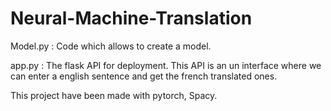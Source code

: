 # Neural-Machine-Translation

Model.py : Code which allows to create a model.

app.py :  The flask API for deployment. This API is an un interface where we can enter a english sentence and get the french translated ones.

This project have been made with pytorch, Spacy.
